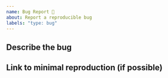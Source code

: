 ```yaml
---
name: Bug Report 🐞
about: Report a reproducible bug
labels: "type: bug"
---
```


<!-- Before opening a new bug issue, please search existing issues: https://github.com/minimit/xtendui/issues -->

## Describe the bug

<!-- What happends? describe the steps to reproduce the bug and how it should behave instead -->

## Link to minimal reproduction (if possible)

<!-- Provide the bug minimal working example (github, codepen, etc..) -->
